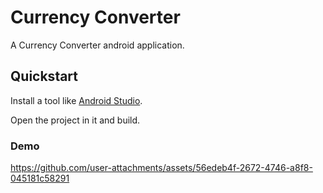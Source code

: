 # Currency Converter
A Currency Converter android application.

## Quickstart
Install a tool like [Android Studio](https://developer.android.com/studio).

Open the project in it and build.

### Demo


https://github.com/user-attachments/assets/56edeb4f-2672-4746-a8f8-045181c58291

